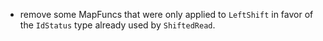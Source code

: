 - remove some MapFuncs that were only applied to `LeftShift` in favor of the `IdStatus` type already used by `ShiftedRead`.
